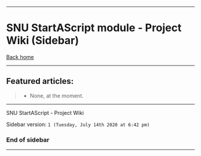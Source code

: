 
***

# SNU StartAScript module - Project Wiki (Sidebar)

[Back home](https://github.com/seanpm2001/SNU_StartAScript/wiki/)

***

## Featured articles:

> * None, at the moment.

***

SNU StartAScript - Project Wiki

Sidebar version: `1 (Tuesday, July 14th 2020 at 6:42 pm)`

### End of sidebar

***

